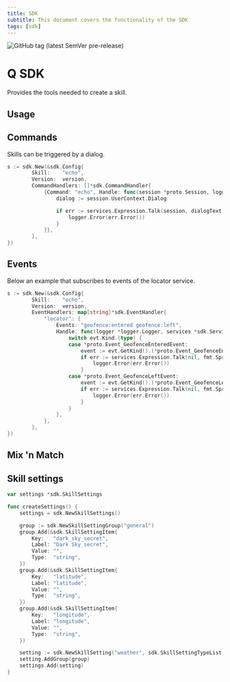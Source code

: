 ```yaml
---
title: SDK
subtitle: This document covers the functionality of the SDK
tags: [sdk]
---
```


![GitHub tag (latest SemVer pre-release)](https://img.shields.io/github/v/tag/q-assistant/sdk?include_prereleases&sort=semver&style=for-the-badge)

# Q SDK
Provides the tools needed to create a skill. 

## Usage

## Commands
Skills can be triggered by a dialog.

```go
s := sdk.New(&sdk.Config{
		Skill:    "echo",
		Version:  version,
		CommandHandlers: []*sdk.CommandHandler{
			{Command: "echo", Handle: func(session *proto.Session, logger *logger.Logger, services *sdk.Services) {
                dialog := session.UserContext.Dialog

                if err := services.Expression.Talk(session, dialogText, false); err != nil {
                    logger.Error(err.Error())
                }
            }},
        },
})
```

## Events
Below an example that subscribes to events of the locator service.  
```go
s := sdk.New(&sdk.Config{
		Skill:    "echo",
		Version:  version,
        EventHandlers: map[string]*sdk.EventHandler{
			"locator": {
				Events: "geofence:entered geofence:left",
				Handle: func(logger *logger.Logger, services *sdk.Services, evt *proto.Event) {
					switch evt.Kind.(type) {
					case *proto.Event_GeofenceEnteredEvent:
						event := evt.GetKind().(*proto.Event_GeofenceEnteredEvent)
						if err := services.Expression.Talk(nil, fmt.Sprintf("%s entered %s geofence.", event.GeofenceEnteredEvent.Asset.Id, event.GeofenceEnteredEvent.Geofence.Label), false); err != nil {
							logger.Error(err.Error())
						}
					case *proto.Event_GeofenceLeftEvent:
						event := evt.GetKind().(*proto.Event_GeofenceLeftEvent)
						if err := services.Expression.Talk(nil, fmt.Sprintf("%s left %s geofence.", event.GeofenceLeftEvent.Asset.Id, event.GeofenceLeftEvent.Geofence.Label), false); err != nil {
							logger.Error(err.Error())
						}
					}
				},
			},
		},
})
```
## Mix 'n Match

## Skill settings

```go
var settings *sdk.SkillSettings

func createSettings() {
	settings = sdk.NewSkillSettings()

	group := sdk.NewSkillSettingGroup("general")
	group.Add(&sdk.SkillSettingItem{
		Key:   "dark_sky_secret",
		Label: "Dark Sky secret",
		Value: "",
		Type:  "string",
	})
	group.Add(&sdk.SkillSettingItem{
		Key:   "latitude",
		Label: "latitude",
		Value: "",
		Type:  "string",
	})
	group.Add(&sdk.SkillSettingItem{
		Key:   "longitude",
		Label: "longitude",
		Value: "",
		Type:  "string",
	})

	setting := sdk.NewSkillSetting("weather", sdk.SkillSettingTypeList, false)
	setting.AddGroup(group)
	settings.Add(setting)
}
```